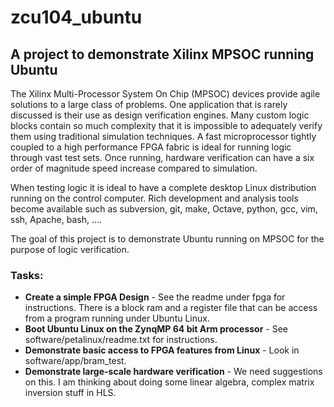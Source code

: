 # zcu104_ubuntu
## A project to demonstrate Xilinx MPSOC running Ubuntu

The Xilinx Multi-Processor System On Chip (MPSOC) devices provide agile solutions to a large class of problems. One application that is rarely discussed is their use as design verification engines. Many custom logic blocks contain so much complexity that it is impossible to adequately verify them using traditional simulation techniques.  A fast microprocessor tightly coupled to a high performance FPGA fabric is ideal for running logic through vast test sets. Once running, hardware verification can have a six order of magnitude speed increase compared to simulation.

When testing logic it is ideal to have a complete desktop Linux distribution running on the control computer. Rich development and analysis tools become available such as subversion, git, make, Octave, python, gcc, vim, ssh, Apache, bash, ....  

The goal of this project is to demonstrate Ubuntu running on MPSOC for the purpose of logic verification.

### Tasks:
- **Create a simple FPGA Design** - See the readme under fpga for instructions.  There is a block ram and a register file that can be access from a program running under Ubuntu Linux.
- **Boot Ubuntu Linux on the ZynqMP 64 bit Arm processor** - See software/petalinux/readme.txt for instructions.
- **Demonstrate basic access to FPGA features from Linux** - Look in software/app/bram_test.
- **Demonstrate large-scale hardware verification** - We need suggestions on this.  I am thinking about doing some linear algebra, complex matrix inversion stuff in HLS.
